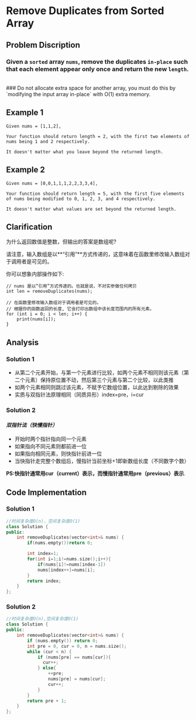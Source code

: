 Remove Duplicates from Sorted Array
====
Problem Discription
----
### Given a `sorted` array `nums`, remove the duplicates `in-place` such that each element appear only once and return the new `length`.
<br>
### Do not allocate extra space for another array, you must do this by `modifying the input array in-place` with O(1) extra memory.<br>

Example 1
----
    Given nums = [1,1,2],

    Your function should return length = 2, with the first two elements of nums being 1 and 2 respectively.

    It doesn't matter what you leave beyond the returned length.
    
Example 2
----
    Given nums = [0,0,1,1,1,2,2,3,3,4],

    Your function should return length = 5, with the first five elements of nums being modified to 0, 1, 2, 3, and 4 respectively.

    It doesn't matter what values are set beyond the returned length.
    
## Clarification
为什么返回数值是整数，但输出的答案是数组呢?

请注意，输入数组是以**“引用”**方式传递的，这意味着在函数里修改输入数组对于调用者是可见的。

你可以想象内部操作如下:

```
// nums 是以“引用”方式传递的。也就是说，不对实参做任何拷贝
int len = removeDuplicates(nums);

// 在函数里修改输入数组对于调用者是可见的。
// 根据你的函数返回的长度, 它会打印出数组中该长度范围内的所有元素。
for (int i = 0; i < len; i++) {
    print(nums[i]);
}
```

Analysis
----
### Solution 1

* 从第二个元素开始，与第一个元素进行比较，如两个元素不相同则该元素（第二个元素）保持原位置不动，然后第三个元素与第二个比较，以此类推
* 如两个元素相同则跳过该元素，不赋予它数组位置，以此达到剔除的效果
* 实质与双指针法原理相同（同质异形）index=pre，i=cur

### Solution 2

#### *双指针法（快慢指针）*
* 开始时两个指针指向同一个元素
* 如果指向不同元素则都前进一位
* 如果指向相同元素，则快指针前进一位
* 当快指针走完整个数组后，慢指针当前坐标+1即新数组长度（不同数字个数）

**PS:快指针通常用cur（current）表示，而慢指针通常用pre（previous）表示**.

## Code Implementation

### Solution 1
```cpp
//时间复杂度O(n)，空间复杂度O(1)
class Solution {
public:
    int removeDuplicates(vector<int>& nums) {
        if(nums.empty())return 0;

        int index=1;
        for(int i=1;i!=nums.size();i++){
            if(nums[i]!=nums[index-1])
            nums[index++]=nums[i];
        }
        return index;
    }
};
```

### Solution 2
```cpp
//时间复杂度O(n),空间复杂度O(1)
class Solution {
public:
    int removeDuplicates(vector<int>& nums) {
        if (nums.empty()) return 0;
        int pre = 0, cur = 0, n = nums.size();
        while (cur < n) {
            if (nums[pre] == nums[cur]){
              cur++;  
            } else{
                ++pre;
                nums[pre] = nums[cur];
                cur++;
            } 
        }
        return pre + 1;
    }
};
```
